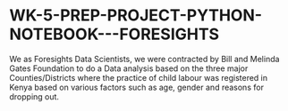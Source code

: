 # WK-5-PREP-PROJECT-PYTHON-NOTEBOOK---FORESIGHTS
We as Foresights Data Scientists, we were contracted by Bill and Melinda Gates Foundation to do a Data analysis based on the three major Counties/Districts where the practice of child labour was registered in Kenya based on various factors such as age, gender and reasons for dropping out.

